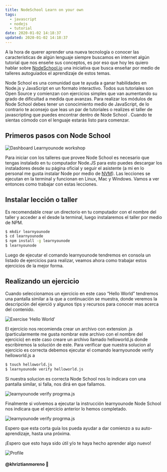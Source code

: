 ```yaml
---
title: NodeSchool Learn on your own
tags:
  - javascript
  - nodejs
  - tutorial
date: 2020-01-02 14:18:37
updated: 2020-01-02 14:18:37
---
```


A la hora de querer aprender una nueva tecnología o conocer las características de algún lenguaje siempre buscamos en internet algún tutorial que nos enseñe sus conceptos, es por eso que hoy les quiero hablar sobre [NodeSchool.io](http://nodeschool.io/) una iniciativa que busca enseñar por medio de talleres autoguiados el aprendizaje de estos temas.

<!--more-->

Node School es una comunidad que te ayuda a ganar habilidades en Node.js y JavaScript en un formato interactivo. Todos sus tutoriales son Open Source y comienzan con ejercicios simples que van aumentando su grado de dificultad a medida que avanzas. Para realizar los módulos de Node School debes tener un conocimiento medio de JavaScript, de lo contrario te aconsejo que leas un par de tutoriales o realizes el taller de javascripting que puedes encontrar dentro de Node School . Cuando te sientas cómodo con el lenguaje estarás listo para comenzar.

## Primeros pasos con Node School

![Dashboard Learnyounode workshop](https://thepracticaldev.s3.amazonaws.com/i/kkx4z07a5js11yv2g5dc.png)

Para iniciar con los talleres que provee Node School es necesario que tengas instalado en tu computador Node.JS para esto puedes descargar los instaladores desde su página oficial y seguir el asistente (a mi en lo personal me gusta instalar Node por medio de [NVM](https://github.com/creationix/nvm)). Las lecciones se ejecutan en la terminal y funcionan en Linux, Mac y Windows. Vamos a ver entonces como trabajar con estas lecciones.

## Instalar lección o taller

Es recomendable crear un directorio en tu computador con el nombre del taller y acceder a el desde la terminal, luego instalaremos el taller por medio de NPM.

```bash
$ mkdir learnyounode
$ cd learnyounode
$ npm install -g learnyounode
$ learnyounode
```

Luego de ejecutar el comando learnyounode tendremos en consola un listado de ejercicios para realizar, veamos ahora como trabajar estos ejercicios de la mejor forma.

## Realizando un ejercicio

Cuando seleccionamos un ejercicio en este caso “Hello World” tendremos una pantalla similar a la que a continuación se muestra, donde veremos la descripción del ejerció y algunos tips y recursos para conocer mas acerca del contenido.

![Exercise ‘Hello World’](https://miro.medium.com/max/1398/0*o7v4hrSMxbqmPNba.png)

El ejercicio nos recomienda crear un archivo con extension .js (particularmente me gusta nombrar este archivo con el nombre del ejercicio) en este caso creare un archivo llamado helloworld.js donde escribiremos la solución de este. Para verificar que nuestra solucion al ejercicio es correcta debemos ejecutar el comando learnyounode verify helloworld.js a

```bash
$ touch helloworld.js
$ learnyounode verify helloworld.js
```

Si nuestra solucion es correcta Node School nos lo indicara con una pantalla similar, si falla, nos dirá en que fallamos.

![learnyounode verify progrma.js](https://miro.medium.com/max/1316/0*orYygx3ZLa1UqfgM.png)

Finalmente si volvemos a ejecutar la instrucción learnyounode Node School nos indicara que el ejercicio anterior lo hemos completado.

![learnyounode verify progrma.js](https://miro.medium.com/max/1280/0*bC94-yHxUfrIJCnf.png)

Espero que esta corta guía los pueda ayudar a dar comienzo a su auto-aprendizaje, hasta una próxima.

¡Espero que esto haya sido útil y/o te haya hecho aprender algo nuevo!

![Profile](https://res.cloudinary.com/khriztianmoreno/image/upload/c_scale,w_148/v1591324337/KM-brand/stickers/sticker-3_2x.png)

#### @khriztianmoreno 🚀
